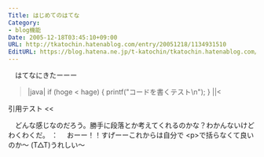 ```yaml
---
Title: はじめてのはてな
Category:
- blog機能
Date: 2005-12-18T03:45:10+09:00
URL: http://tkatochin.hatenablog.com/entry/20051218/1134931510
EditURL: https://blog.hatena.ne.jp/t-katochin/tkatochin.hatenablog.com/atom/entry/6653586347154756183
---
```


　はてなにきたーーー

>|java|
   if (hoge < hage) {
       printf("コードを書くテスト\n");
   }
||<
>>
引用テスト
<<

　どんな感じなのだろう。勝手に段落とか考えてくれるのかな？わかんないけどわくわくだ。
：
　おーー！！すげーーこれからは自分で &lt;p&gt;で括らなくて良いのか〜 (T△T)うれしい〜
